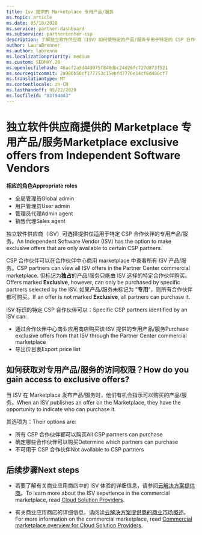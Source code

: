 ```yaml
---
title: Isv 提供的 Marketplace 专用产品/服务
ms.topic: article
ms.date: 05/18/2020
ms.service: partner-dashboard
ms.subservice: partnercenter-csp
description: 了解独立软件供应商（ISV）如何使特定的产品/服务专用于特定的 CSP 合作伙伴。
author: LauraBrenner
ms.author: labrenne
ms.localizationpriority: medium
ms.custom: SEOMAY.20
ms.openlocfilehash: 46acf2a5d443075f840dbc24d26fc727d873f521
ms.sourcegitcommit: 2a980b50cf177753c15ebfd7770e14cf6d486cf7
ms.translationtype: MT
ms.contentlocale: zh-CN
ms.lasthandoff: 05/22/2020
ms.locfileid: "83794843"
---
```

# <a name="marketplace-exclusive-offers-from-independent-software-vendors"></a><span data-ttu-id="cfbc4-103">独立软件供应商提供的 Marketplace 专用产品/服务</span><span class="sxs-lookup"><span data-stu-id="cfbc4-103">Marketplace exclusive offers from Independent Software Vendors</span></span>

<span data-ttu-id="cfbc4-104">**相应的角色**</span><span class="sxs-lookup"><span data-stu-id="cfbc4-104">**Appropriate roles**</span></span>

- <span data-ttu-id="cfbc4-105">全局管理员</span><span class="sxs-lookup"><span data-stu-id="cfbc4-105">Global admin</span></span>
- <span data-ttu-id="cfbc4-106">用户管理员</span><span class="sxs-lookup"><span data-stu-id="cfbc4-106">User admin</span></span>
- <span data-ttu-id="cfbc4-107">管理员代理</span><span class="sxs-lookup"><span data-stu-id="cfbc4-107">Admin agent</span></span>
- <span data-ttu-id="cfbc4-108">销售代理</span><span class="sxs-lookup"><span data-stu-id="cfbc4-108">Sales agent</span></span>

<span data-ttu-id="cfbc4-109">独立软件供应商（ISV）可选择提供仅适用于特定 CSP 合作伙伴的专用产品/服务。</span><span class="sxs-lookup"><span data-stu-id="cfbc4-109">An Independent Software Vendor (ISV) has the option to make exclusive offers that are only available to certain CSP partners.</span></span>

<span data-ttu-id="cfbc4-110">CSP 合作伙伴可以在合作伙伴中心商用 marketplace 中查看所有 ISV 产品/服务。</span><span class="sxs-lookup"><span data-stu-id="cfbc4-110">CSP partners can view all ISV offers in the Partner Center commercial marketplace.</span></span> <span data-ttu-id="cfbc4-111">但标记为**独占**的产品/服务只能由 ISV 选择的特定合作伙伴购买。</span><span class="sxs-lookup"><span data-stu-id="cfbc4-111">Offers marked **Exclusive**, however, can only be purchased by specific partners selected by the ISV.</span></span> <span data-ttu-id="cfbc4-112">如果产品/服务未标记为 "**专用**"，则所有合作伙伴都可购买。</span><span class="sxs-lookup"><span data-stu-id="cfbc4-112">If an offer is not marked **Exclusive**, all partners can purchase it.</span></span>

<span data-ttu-id="cfbc4-113">ISV 标识的特定 CSP 合作伙伴可以：</span><span class="sxs-lookup"><span data-stu-id="cfbc4-113">Specific CSP partners identified by an ISV can:</span></span>

- <span data-ttu-id="cfbc4-114">通过合作伙伴中心商业应用商店购买该 ISV 提供的专用产品/服务</span><span class="sxs-lookup"><span data-stu-id="cfbc4-114">Purchase exclusive offers from that ISV through the Partner Center commercial marketplace</span></span>
- <span data-ttu-id="cfbc4-115">导出价目表</span><span class="sxs-lookup"><span data-stu-id="cfbc4-115">Export price list</span></span>

## <a name="how-do-you-gain-access-to-exclusive-offers"></a><span data-ttu-id="cfbc4-116">如何获取对专用产品/服务的访问权限？</span><span class="sxs-lookup"><span data-stu-id="cfbc4-116">How do you gain access to exclusive offers?</span></span>

<span data-ttu-id="cfbc4-117">当 ISV 在 Marketplace 发布产品/服务时，他们有机会指示可以购买的产品/服务。</span><span class="sxs-lookup"><span data-stu-id="cfbc4-117">When an ISV publishes an offer on the Marketplace, they have the opportunity to indicate who can purchase it.</span></span>

<span data-ttu-id="cfbc4-118">其选项为：</span><span class="sxs-lookup"><span data-stu-id="cfbc4-118">Their options are:</span></span>

- <span data-ttu-id="cfbc4-119">所有 CSP 合作伙伴都可以购买</span><span class="sxs-lookup"><span data-stu-id="cfbc4-119">All CSP partners can purchase</span></span>
- <span data-ttu-id="cfbc4-120">确定哪些合作伙伴可以购买</span><span class="sxs-lookup"><span data-stu-id="cfbc4-120">Determine which partners can purchase</span></span>
- <span data-ttu-id="cfbc4-121">不可用于 CSP 合作伙伴</span><span class="sxs-lookup"><span data-stu-id="cfbc4-121">Not available to CSP partners</span></span>

## <a name="next-steps"></a><span data-ttu-id="cfbc4-122">后续步骤</span><span class="sxs-lookup"><span data-stu-id="cfbc4-122">Next steps</span></span>

- <span data-ttu-id="cfbc4-123">若要了解有关商业应用商店中的 ISV 体验的详细信息，请参阅[云解决方案提供商](https://docs.microsoft.com/azure/marketplace/cloud-solution-providers)。</span><span class="sxs-lookup"><span data-stu-id="cfbc4-123">To learn more about the ISV experience in the commercial marketplace, read [Cloud Solution Providers](https://docs.microsoft.com/azure/marketplace/cloud-solution-providers).</span></span>

- <span data-ttu-id="cfbc4-124">有关商业应用商店的详细信息，请阅读[云解决方案提供商的商业市场概述](csp-commercial-marketplace-overview.md)。</span><span class="sxs-lookup"><span data-stu-id="cfbc4-124">For more information on the commercial marketplace, read [Commercial marketplace overview for Cloud Solution Providers](csp-commercial-marketplace-overview.md).</span></span>
